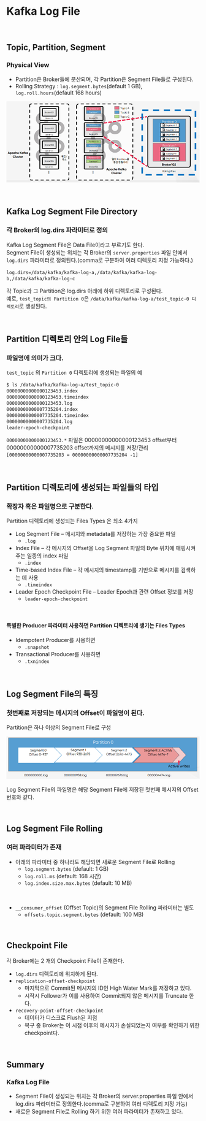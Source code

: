 # Kafka Log File

<br>

## Topic, Partition, Segment
### Physical View
* Partition은 Broker들에 분산되며, 각 Partition은 Segment File들로 구성된다.
* Rolling Strategy : `log.segment.bytes`(default 1 GB), `log.roll.hours`(default 168 hours)

![Topic, Partition, Segment](../images/41.Topic,%20Partition,%20Segment.PNG)

<br>

## Kafka Log Segment File Directory
### 각 Broker의 log.dirs 파라미터로 정의

Kafka Log Segment File은 Data File이라고 부르기도 한다.  
Segment File이 생성되는 위치는 각 Broker의 `server.properties` 파일 안에서 `log.dirs` 파라미터로 정의된다.(comma로 구분하여 여러 디렉토리 지정 가능하다.)  
```
log.dirs=/data/kafka/kafka-log-a,/data/kafka/kafka-log-b,/data/kafka/kafka-log-c 
```
각 Topic과 그 Partition은 log.dirs 아래에 하위 디렉토리로 구성된다.  
예로, `test_topic의 Partition 0`은 `/data/kafka/kafka-log-a/test_topic-0 디렉토리`로 생성된다.  

<br>

## Partition 디렉토리 안의 Log File들
### 파일명에 의미가 크다.
`test_topic` 의 `Partition 0` 디렉토리에 생성되는 파일의 예  
```
$ ls /data/kafka/kafka-log-a/test_topic-0
00000000000000123453.index
00000000000000123453.timeindex
00000000000000123453.log
00000000000007735204.index
00000000000007735204.timeindex
00000000000007735204.log
leader-epoch-checkpoint
```
`00000000000000123453.*` 파일은 00000000000000123453 offset부터 00000000000007735203 offset까지의 메시지를 저장/관리  
`[00000000000007735203 = 00000000000007735204 -1]`

<br>

## Partition 디렉토리에 생성되는 파일들의 타입
### 확장자 혹은 파일명으로 구분한다.
Partition 디렉토리에 생성되는 Files Types 은 최소 4가지  
* Log Segment File – 메시지와 metadata를 저장하는 가장 중요한 파일
  * `.log`
* Index File – 각 메시지의 Offset을 Log Segment 파일의 Byte 위치에 매핑시켜주는 일종의 index 파일
  * `.index`
* Time-based Index File – 각 메시지의 timestamp를 기반으로 메시지를 검색하는 데 사용
  * `.timeindex`
* Leader Epoch Checkpoint File – Leader Epoch과 관련 Offset 정보를 저장
  * `leader-epoch-checkpoint`

<br>

#### 특별한 Producer 파라미터 사용하면 Partition 디렉토리에 생기는 Files Types
* Idempotent Producer를 사용하면
  * `.snapshot`
* Transactional Producer를 사용하면
  * `.txnindex`

<br>

## Log Segment File의 특징
### 첫번째로 저장되는 메시지의 Offset이 파일명이 된다.
Partition은 하나 이상의 Segment File로 구성

![Features of Log Segment File](../images/42.Features%20of%20Log%20Segment%20File.PNG)  

Log Segment File의 파일명은 해당 Segment File에 저장된 첫번째 메시지의 Offset번호와 같다.

<br>

## Log Segment File Rolling
### 여러 파라미터가 존재
* 아래의 파라미터 중 하나라도 해당되면 새로운 Segment File로 Rolling
  * `log.segment.bytes` (default: 1 GB)
  * `log.roll.ms` (default: 168 시간)
  * `log.index.size.max.bytes` (default: 10 MB)

<br>

* `__consumer_offset` (Offset Topic)의 Segment File Rolling 파라미터는 별도
  * `offsets.topic.segment.bytes` (default: 100 MB)

<br>

## Checkpoint File
각 Broker에는 2 개의 Checkpoint File이 존재한다.
* `log.dirs` 디렉토리에 위치하게 된다.
* `replication-offset-checkpoint`
  * 마지막으로 Commit된 메시지의 ID인 High Water Mark를 저장하고 있다.
  * 시작시 Follower가 이를 사용하여 Commit되지 않은 메시지를 Truncate 한다.
* `recovery-point-offset-checkpoint`
  * 데이터가 디스크로 Flush된 지점
  * 복구 중 Broker는 이 시점 이후의 메시지가 손실되었는지 여부를 확인하기 위한 checkpoint다.

<br>

## Summary
### Kafka Log File
* Segment File이 생성되는 위치는 각 Broker의 server.properties 파일 안에서 log.dirs 파라미터로 정의한다.(comma로 구분하여 여러 디렉토리 지정 가능)
* 새로운 Segment File로 Rolling 하기 위한 여러 파라미터가 존재하고 있다.
